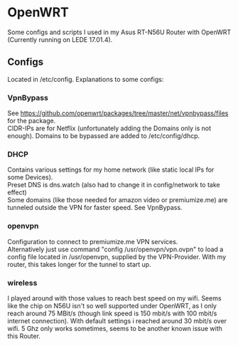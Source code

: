 # OpenWRT
Some configs and scripts I used in my Asus RT-N56U Router with OpenWRT (Currently running on LEDE 17.01.4).

<h2><strong>Configs</strong></h2>
Located in /etc/config. Explanations to some configs:

<h3>VpnBypass</h3>
<p>See&nbsp;<a href="https://github.com/openwrt/packages/tree/master/net/vpnbypass/files">https://github.com/openwrt/packages/tree/master/net/vpnbypass/files</a>&nbsp;for the package.<br />
CIDR-IPs are for Netflix (unfortunately adding the Domains only is not enough). Domains to be bypassed are added to /etc/config/dhcp.</p>

<h3>DHCP</h3>
<p> Contains various settings for my home network (like static local IPs for some Devices). <br/>
Preset DNS is dns.watch (also had to change it in config/network to take effect)<br />
Some domains (like those needed for amazon video or premiumize.me) are tunneled outside the VPN for faster speed. See VpnBypass. <br/>

<h3>openvpn</h3>
Configuration to connect to premiumize.me VPN services. <br/>
Alternatively just use command "config /usr/openvpn/vpn.ovpn" to load a config file located in /usr/openvpn, supplied by the VPN-Provider. With my router, this takes longer for the tunnel to start up.

<h3>wireless</h3>
I played around with those values to reach best speed on my wifi. Seems like the chip on N56U isn't so well supported under OpenWRT, as I only reach around 75 MBit/s (though link speed is 150 mbit/s with 100 mbit/s internet connection). With default settings i reached around 30 mbit/s over wifi.
5 Ghz only works sometimes, seems to be another known issue with this Router.
